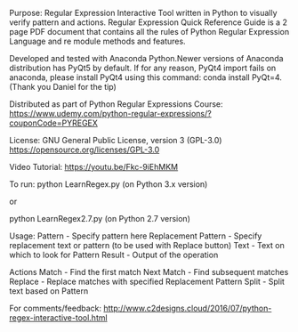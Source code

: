 Purpose: Regular Expression Interactive Tool written in Python to visually verify pattern and actions.
         Regular Expression Quick Reference Guide is a 2 page PDF document that contains all the rules of Python Regular Expression Language and re module methods and features.
         
Developed and tested with Anaconda Python.Newer versions of Anaconda distribution has PyQt5 by default.  If for any reason, PyQt4 import fails on anaconda, please install PyQt4 using this command: conda install PyQt=4. (Thank you Daniel for the tip)

Distributed as part of Python Regular Expressions Course:
https://www.udemy.com/python-regular-expressions/?couponCode=PYREGEX

License: GNU General Public License, version 3 (GPL-3.0) https://opensource.org/licenses/GPL-3.0

Video Tutorial: https://youtu.be/Fkc-9iEhMKM


To run:
python LearnRegex.py  (on Python 3.x version)

or

python LearnRegex2.7.py  (on Python 2.7 version)

Usage:
Pattern - Specify pattern here
Replacement Pattern - Specify replacement text or pattern (to be used with Replace button)
Text - Text on which to look for Pattern
Result - Output of the operation

Actions
Match - Find the first match
Next Match - Find subsequent matches
Replace - Replace matches with specified Replacement Pattern
Split - Split text based on Pattern

For comments/feedback:
http://www.c2designs.cloud/2016/07/python-regex-interactive-tool.html
